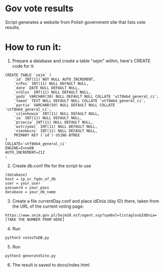 # Gov vote results

Script generates a website from Polish government site that lists vote results.


# How to run it:
1. Prepare a database and create a table "sejm" within, here's CREATE code for it:

```
CREATE TABLE `sejm` (
	`id` INT(11) NOT NULL AUTO_INCREMENT,
	`nrPos` INT(11) NULL DEFAULT NULL,
	`date` DATE NULL DEFAULT NULL,
	`nrGlos` INT(11) NULL DEFAULT NULL,
	`godz` VARCHAR(30) NULL DEFAULT NULL COLLATE 'utf8mb4_general_ci',
	`temat` TEXT NULL DEFAULT NULL COLLATE 'utf8mb4_general_ci',
	`partia` VARCHAR(50) NULL DEFAULT NULL COLLATE 'utf8mb4_general_ci',
	`czlonkowie` INT(11) NULL DEFAULT NULL,
	`za` INT(11) NULL DEFAULT NULL,
	`przeciw` INT(11) NULL DEFAULT NULL,
	`wstrzymal` INT(11) NULL DEFAULT NULL,
	`nieobecni` INT(11) NULL DEFAULT NULL,
	PRIMARY KEY (`id`) USING BTREE
)
COLLATE='utf8mb4_general_ci'
ENGINE=InnoDB
AUTO_INCREMENT=212
;
```

2. Create db.conf file for the script to use

```
[database]
host = ip_or_fqdn_of_db
user = your_user
password = your_pass
database = your_db_name
```

3. Create a file currentDay.conf and place idDnia (day ID) there, taken from the URL of the current voting page:

```
https://www.sejm.gov.pl/Sejm10.nsf/agent.xsp?symbol=listaglos&IdDnia=[TAKE THE NUMBER FROM HERE]
```

4. Run
```
python3 votesToDB.py
```

5. Run

```
python3 generateSite.py
```

6. The result is saved to docs/index.html
